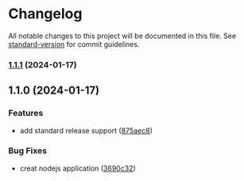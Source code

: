 # Changelog

All notable changes to this project will be documented in this file. See [standard-version](https://github.com/conventional-changelog/standard-version) for commit guidelines.

### [1.1.1](https://github.com/adammmusial/rock-paper-scissors/compare/v1.1.0...v1.1.1) (2024-01-17)

## 1.1.0 (2024-01-17)


### Features

* add standard release support ([875aec8](https://github.com/adammmusial/rock-paper-scissors/commit/875aec8e98226ecb9cc8c152b9f801729d7c3540))


### Bug Fixes

* creat nodejs application ([3690c32](https://github.com/adammmusial/rock-paper-scissors/commit/3690c3297744d857275647473eeccc5c02a51656))
